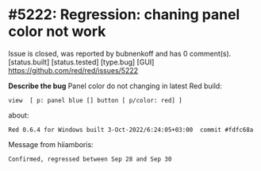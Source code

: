 
#5222: Regression: chaning panel color not work
================================================================================
Issue is closed, was reported by bubnenkoff and has 0 comment(s).
[status.built] [status.tested] [type.bug] [GUI]
<https://github.com/red/red/issues/5222>

**Describe the bug**
Panel color do not changing in latest Red build:
```
view  [ p: panel blue [] button [ p/color: red] ]
```

about:
```
Red 0.6.4 for Windows built 3-Oct-2022/6:24:05+03:00  commit #fdfc68a
```
Message from hiiamboris:
```
Confirmed, regressed between Sep 28 and Sep 30
```



